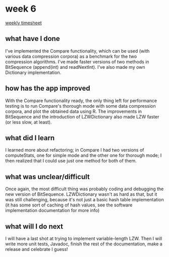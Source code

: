 # week 6

[weekly timesheet](https://github.com/nigoshh/huff-n-puff/blob/master/documentation/timesheet.md#week-6)

## what have I done

I've implemented the Compare functionality, which can be used (with various data compression corpora) as a benchmark for the two compression algorithms. I've made faster versions of two methods in BitSequence (append(int) and readNextInt). I've also made my own Dictionary implementation.

## how has the app improved

With the Compare functionality ready, the only thing left for performance testing is to run Compare's thorough mode with some data compression corpora, and plot the obtained data using R. The improvements in BitSequence and the introduction of LZWDictionary also made LZW faster (or less slow, at least).

## what did I learn

I learned more about refactoring; in Compare I had two versions of computeStats, one for simple mode and the other one for thorough mode; I then realized that I could use just one method for both of them.

## what was unclear/difficult

Once again, the most difficult thing was probably coding and debugging the new version of BitSequence. LZWDictionary wasn't as hard as that, but it was still challenging, because it's not just a basic hash table implementation (it has some sort of caching of hash values, see the software implementation documentation for more info)

## what will I do next

I will have a last shot at trying to implement variable-length LZW. Then I will write more unit tests, Javadoc, finish the rest of the documentation, make a release and celebrate I guess!
